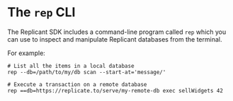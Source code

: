 # The `rep` CLI

The Replicant SDK includes a command-line program called `rep` which you can use to inspect and manipulate
Replicant databases from the terminal.

For example:

```
# List all the items in a local database
rep --db=/path/to/my/db scan --start-at='message/'

# Execute a transaction on a remote database
rep ==db=https://replicate.to/serve/my-remote-db exec sellWidgets 42
```
